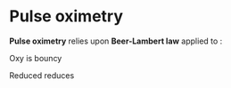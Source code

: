 ---
---
# Pulse oximetry

**Pulse oximetry** relies upon **Beer-Lambert law** applied to :

Oxy is bouncy

Reduced reduces
